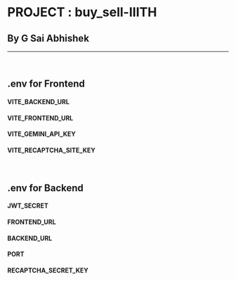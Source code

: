 # PROJECT : buy_sell-IIITH
## By G Sai Abhishek
<hr>
<br>

## .env for Frontend
#### VITE_BACKEND_URL
#### VITE_FRONTEND_URL
#### VITE_GEMINI_API_KEY
#### VITE_RECAPTCHA_SITE_KEY
<br>

## .env for Backend
#### JWT_SECRET
#### FRONTEND_URL
#### BACKEND_URL
#### PORT
#### RECAPTCHA_SECRET_KEY
